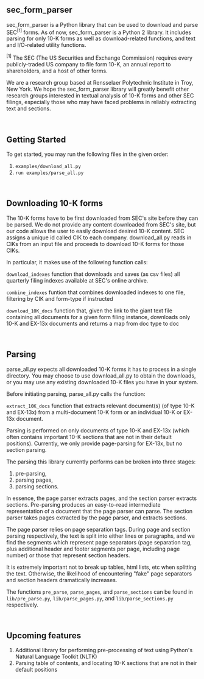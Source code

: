 <h2>sec_form_parser</h2>

sec_form_parser is a Python library that can be used to download and parse SEC<sup>[1]</sup> forms. As of now, sec_form_parser is a Python 2 library. It includes parsing for only 10-K forms as well as download-related functions, and text and I/O-related utility functions.

<sup>[1]</sup> The SEC (The US Securities and Exchange Commission) requires every publicly-traded US company to file form 10-K, an annual report to shareholders, and a host of other forms.

We are a research group based at Rensselaer Polytechnic Institute in Troy, New York. We hope the sec_form_parser library will greatly benefit other research groups interested in textual analysis of 10-K forms and other SEC filings, especially those who may have faced problems in reliably extracting text and sections.

<br>

<h2>Getting Started</h2>

To get started, you may run the following files in the given order:
<ol>
<li><code>examples/download_all.py</code></li>
<li><code>run examples/parse_all.py</code></li>
</ol>

<br>

<h2>Downloading 10-K forms</h2>

The 10-K forms have to be first downloaded from SEC's site before they can be parsed.
We do not provide any content downloaded from SEC's site, but our code allows the user to easily download desired 10-K content.
SEC assigns a unique id called CIK to each company.
download_all.py reads in CIKs from an input file and proceeds to download 10-K forms for those CIKs.

In particular, it makes use of the following function calls:

<code>download_indexes</code>
function that downloads and saves (as csv files) all quarterly filing indexes available at SEC's online archive.

<code>combine_indexes</code>
funtion that combines downloaded indexes to one file, filtering by CIK and form-type if instructed

<code>download_10K_docs</code>
function that, given the link to the giant text file containing all documents for a given form filing instance, downloads only 10-K and EX-13x documents and returns a map from doc type to doc

<br>

<h2>Parsing</h2>

parse_all.py expects all downloaded 10-K forms it has to process in a single directory.
You may choose to use download_all.py to obtain the downloads, or you may use any existing downloaded 10-K files you have in your system.

Before initiating parsing, parse_all.py calls the function:

<code>extract_10K_docs</code>
function that extracts relevant document(s) (of type 10-K and EX-13x) from a multi-document 10-K form or an individual 10-K or EX-13x document.

Parsing is performed on only documents of type 10-K and EX-13x (which often contains important 10-K sections that are not in their default positions).
Currently, we only provide page-parsing for EX-13x, but no section parsing.

The parsing this library currently performs can be broken into three stages:
<ol>
<li>pre-parsing,</li>
<li>parsing pages,</li>
<li>parsing sections.</li>
</ol>

In essence, the page parser extracts pages, and the section parser extracts sections. Pre-parsing produces an easy-to-read intermediate representation of a document that the page parser can parse. The section parser takes pages extracted by the page parser, and extracts sections.

The page parser relies on page separation tags. During page and section parsing respectively, the text is split into either lines or paragraphs, and we find the segments which represent page separators (page separation tag, plus additional header and footer segments per page, including page number) or those that represent section headers.

It is extremely important not to break up tables, html lists, etc when splitting the text. Otherwise, the likelihood of encountering "fake" page separators and section headers dramatically increases.

The functions <code>pre_parse</code>, <code>parse_pages</code>, and <code>parse_sections</code> can be found in <code>lib/pre_parse.py</code>, <code>lib/parse_pages.py</code>, and <code>lib/parse_sections.py</code> respectively.

<br>

<h2>Upcoming features</h2>
<ol>
<li>Additional library for performing pre-processing of text using Python's Natural Language Toolkit (NLTK)</li>
<li>Parsing table of contents, and locating 10-K sections that are not in their default positions</li>
</ol>
